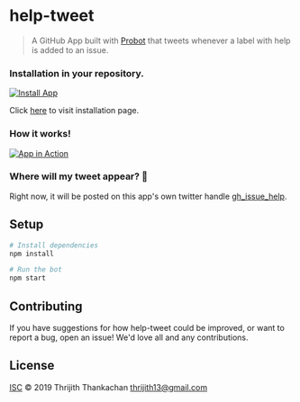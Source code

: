 # help-tweet

> A GitHub App built with [Probot](https://github.com/probot/probot) that tweets whenever a label with help is added to an issue.

### Installation in your repository.
[![Install App](https://i.imgur.com/Voq6F5T.png)](https://vimeo.com/322490938 "Install Help Tweet App - Click to Watch!")

Click [here](https://github.com/apps/help-tweet) to visit installation page.

### How it works!
[![App in Action](https://i.imgur.com/UznxmM8.png)](https://vimeo.com/322490920 "App in Action - Click to Watch!")

### Where will my tweet appear? :thinking:
Right now, it will be posted on this app's own twitter handle [gh_issue_help](https://twitter.com/gh_issue_help).

## Setup

```sh
# Install dependencies
npm install

# Run the bot
npm start
```

## Contributing

If you have suggestions for how help-tweet could be improved, or want to report a bug, open an issue! We'd love all and any contributions.

## License

[ISC](LICENSE) © 2019 Thrijith Thankachan <thrijith13@gmail.com>
